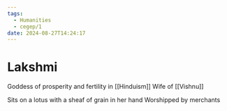 ```yaml
---
tags:
  - Humanities
  - cegep/1
date: 2024-08-27T14:24:17
---
```


# Lakshmi

Goddess of prosperity and fertility in [[Hinduism]]
Wife of [[Vishnu]]

Sits on a lotus with a sheaf of grain in her hand
Worshipped by merchants
